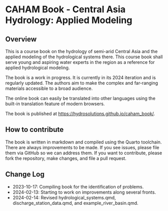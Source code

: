# CAHAM Book - Central Asia Hydrology: Applied Modeling

## Overview

This is a course book on the hydrology of semi-arid Central Asia and the applied modeling of the hydrological systems there. This course book shall serve young and aspiring water experts in the region as a reference for applied hydrological modeling.

The book is a work in progress. It is currently in its 2024 iteration and is regularly updated. The authors aim to make the complex and far-ranging materials accessible to a broad audience.

The online book can easily be translated into other languages using the built-in translation feature of modern browsers.

The book is published at https://hydrosolutions.github.io/caham_book/.

## How to contribute

The book is written in markdown and compiled using the Quarto toolchain. There are always improvements to be made. If you see issues, please file them via GitHub so we can address them. If you want to contribute, please fork the repository, make changes, and file a pull request.

## Change Log

-   2023-10-17: Compiling book for the identification of problems.
-   2024-02-13: Starting to work on improvements along several fronts.
-   2024-02-14: Revised hydrological_systems.qmd, discharge_station_data.qmd, and example_river_basin.qmd.
